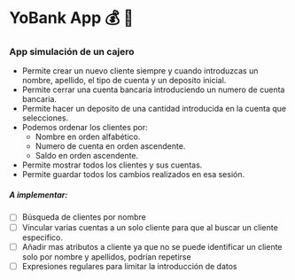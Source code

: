 # YoBank App :moneybag: :bank:
### App simulación de un cajero 

* Permite crear un nuevo cliente siempre y cuando introduzcas un nombre, 
    apellido, el tipo de cuenta y un deposito inicial.
* Permite cerrar una cuenta bancaria introduciendo un numero de cuenta bancaria.
* Permite hacer un deposito de una cantidad introducida en la cuenta que selecciones.
* Podemos ordenar los clientes por:
    * Nombre en orden alfabético.
    * Numero de cuenta en orden ascendente.
    * Saldo en orden ascendente.
* Permite mostrar todos los clientes y sus cuentas.
* Permite guardar todos los cambios realizados en esa sesión.



##### A implementar: 
- [ ] Búsqueda de clientes por nombre
- [ ] Vincular varias cuentas a un solo cliente para que al buscar un cliente especifico.
- [ ] Añadir mas atributos a cliente ya que no se puede identificar un cliente solo por nombre y apellidos, podrían repetirse
- [ ] Expresiones regulares para limitar la introducción de datos
